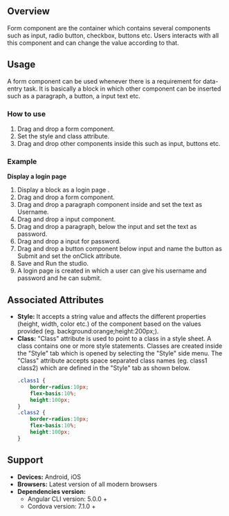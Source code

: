 ## Overview
Form component are the container which contains several components such as input, radio button, checkbox, buttons etc. Users interacts with all this component and can change the value according to that.
## Usage
A form component can be used whenever there is a requirement for data-entry task. It is basically a block in which other component can be inserted such as a paragraph, a button, a input text etc.
### How to use
1. Drag and drop a form component.
2. Set the style and class attribute.
3. Drag and drop other components inside this such as input, buttons etc.

### Example
**Display a login page** 
1. Display a block as a login page .
2. Drag and drop a form component.
3. Drag and drop a paragraph component inside and set the text as Username.
4. Drag and drop a input component.
5. Drag and drop a paragraph, below the input and set the text as password.
6. Drag and drop a input for password.
7. Drag and drop a button component below input and name the button as Submit and set the onClick attribute.
8. Save and Run the studio.
9. A login page is created in which a user can give his username and password and he can  submit.

## Associated Attributes  
- **Style:** It accepts a string value and affects the different properties (height, width, color etc.) of the component based on the values provided (eg. background:orange;height:200px;).
- **Class:** "Class" attribute is used to point to a class in a style sheet. A class contains one or more style statements. Classes are created inside the "Style" tab which is opened by selecting the "Style" side menu. The "Class" attribute accepts space separated class names (eg. class1 class2) which are defined in the "Style" tab as shown below.
    ```css
    .class1 {
        border-radius:10px;
        flex-basis:10%;
        height:100px;
    }
    .class2 {
        border-radius:10px;
        flex-basis:10%;
        height:100px;
    }
    ```
## Support
- **Devices:** Android, iOS
- **Browsers:**  Latest version of all modern browsers
- **Dependencies version:** 
    - Angular CLI version: 5.0.0 + 
    - Cordova version: 7.1.0 + 
